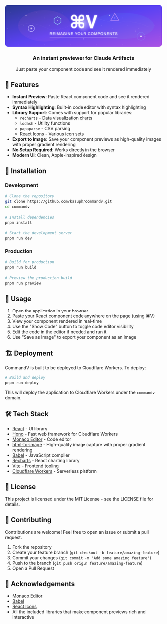 <div align="center">
  <img src="https://raw.githubusercontent.com/kazuph/commandv/main/public/commandv-banner.svg" alt="CommandV Banner" width="600">
  <h3>An instant previewer for Claude Artifacts</h3>
  <p>Just paste your component code and see it rendered immediately</p>
</div>

## 🚀 Features

- **Instant Preview**: Paste React component code and see it rendered immediately
- **Syntax Highlighting**: Built-in code editor with syntax highlighting
- **Library Support**: Comes with support for popular libraries:
  - `recharts` - Data visualization charts
  - `lodash` - Utility functions
  - `papaparse` - CSV parsing
  - React Icons - Various icon sets
- **Export to Image**: Save your component previews as high-quality images with proper gradient rendering
- **No Setup Required**: Works directly in the browser
- **Modern UI**: Clean, Apple-inspired design

## 🔧 Installation

### Development

```bash
# Clone the repository
git clone https://github.com/kazuph/commandv.git
cd commandv

# Install dependencies
pnpm install

# Start the development server
pnpm run dev
```

### Production

```bash
# Build for production
pnpm run build

# Preview the production build
pnpm run preview
```

## 📖 Usage

1. Open the application in your browser
2. Paste your React component code anywhere on the page (using ⌘V)
3. View your component rendered in real-time
4. Use the "Show Code" button to toggle code editor visibility
5. Edit the code in the editor if needed and run it
6. Use "Save as Image" to export your component as an image

## 🏗️ Deployment

CommandV is built to be deployed to Cloudflare Workers. To deploy:

```bash
# Build and deploy
pnpm run deploy
```

This will deploy the application to Cloudflare Workers under the `commandv` domain.

## 🛠️ Tech Stack

- [React](https://reactjs.org/) - UI library
- [Hono](https://hono.dev/) - Fast web framework for Cloudflare Workers
- [Monaco Editor](https://microsoft.github.io/monaco-editor/) - Code editor
- [html-to-image](https://github.com/bubkoo/html-to-image) - High-quality image capture with proper gradient rendering
- [Babel](https://babeljs.io/) - JavaScript compiler
- [Recharts](https://recharts.org/) - React charting library
- [Vite](https://vitejs.dev/) - Frontend tooling
- [Cloudflare Workers](https://workers.cloudflare.com/) - Serverless platform

## 📄 License

This project is licensed under the MIT License - see the LICENSE file for details.

## 👥 Contributing

Contributions are welcome! Feel free to open an issue or submit a pull request.

1. Fork the repository
2. Create your feature branch (`git checkout -b feature/amazing-feature`)
3. Commit your changes (`git commit -m 'Add some amazing feature'`)
4. Push to the branch (`git push origin feature/amazing-feature`)
5. Open a Pull Request

## 🙏 Acknowledgements

- [Monaco Editor](https://microsoft.github.io/monaco-editor/)
- [Babel](https://babeljs.io/)
- [React Icons](https://react-icons.github.io/react-icons/)
- All the included libraries that make component previews rich and interactive
